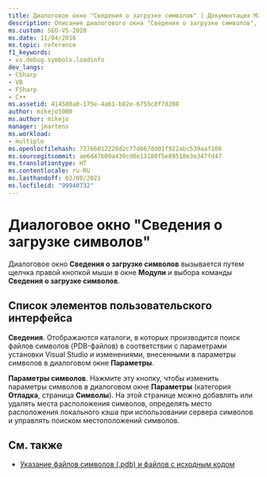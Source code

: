 ```yaml
---
title: Диалоговое окно "Сведения о загрузке символов" | Документация Майкрософт
description: Описание диалогового окна "Сведения о загрузке символов", которое вызывается в отладчике Visual Studio путем щелчка правой кнопкой мыши в окне "Модули" и выбора команды "Сведения о загрузке символов".
ms.custom: SEO-VS-2020
ms.date: 11/04/2016
ms.topic: reference
f1_keywords:
- vs.debug.symbols.loadinfo
dev_langs:
- CSharp
- VB
- FSharp
- C++
ms.assetid: 414580a0-175e-4a61-b82e-6755c8f7d208
author: mikejo5000
ms.author: mikejo
manager: jmartens
ms.workload:
- multiple
ms.openlocfilehash: 73766012220d2c77d667dd01f922abc539aaf108
ms.sourcegitcommit: ae6d47b09a439cd0e13180f5e89510e3e347fd47
ms.translationtype: HT
ms.contentlocale: ru-RU
ms.lasthandoff: 02/08/2021
ms.locfileid: "99940732"
---
```

# <a name="symbol-load-information-dialog-box"></a>Диалоговое окно "Сведения о загрузке символов"
Диалоговое окно **Сведения о загрузке символов** вызывается путем щелчка правой кнопкой мыши в окне **Модули** и выбора команды **Сведения о загрузке символов**.

## <a name="uielement-list"></a>Список элементов пользовательского интерфейса
 **Сведения**. Отображаются каталоги, в которых производится поиск файлов символов (PDB-файлов) в соответствии с параметрами установки Visual Studio и изменениями, внесенными в параметры символов в диалоговом окне **Параметры**.

 **Параметры символов**. Нажмите эту кнопку, чтобы изменить параметры символов в диалоговом окне **Параметры** (категория **Отладка**, страница **Символы**). На этой странице можно добавлять или удалять места расположения символов, определять место расположения локального кэша при использовании сервера символов и управлять поиском местоположений символов.

## <a name="see-also"></a>См. также
- [Указание файлов символов (.pdb) и файлов с исходным кодом](../debugger/specify-symbol-dot-pdb-and-source-files-in-the-visual-studio-debugger.md)